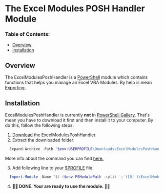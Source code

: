 # The Excel Modules POSH Handler Module #

### Table of Contents: ###

* [Overview](#overview)
* [Installation](#installation)


## Overview ##

The ExcelModulesPoshHandler is a [PowerShell](https://learn.microsoft.com/en-us/powershell/) module which contains functions that helps you manage an Excel VBA Modules.
By help is mean [Exporting ]().

## Installation ##

ExcelModulesPoshHandler is currently **not** in [PowerShell Gallery](https://www.powershellgallery.com).
That's mean you have to download it first and then install it to your computer. By do this, follow the following steps:

  1. [Download](https://github.com/BaronProsimir/ExcelModulesPoshHandler/archive/refs/heads/master.zip) the ExcelModulesPoshHandler.
  2. Extract the downloaded folder:

  ```PowerShell
    Expand-Archive -Path "$env:USERPROFILE\Downloads\ExcelModulesPoshHandler-master.zip" -DestinationPath "$( ($env:PSModulePath -split ';')[0] )";
  ```

  More info about the command you can find [here.](https://learn.microsoft.com/en-us/powershell/module/microsoft.powershell.archive/expand-archive?view=powershell-5.1)

  3. Add following line to your [$PROFILE](https://learn.microsoft.com/en-us/powershell/module/microsoft.powershell.core/about/about_profiles?view=powershell-5.1#the-profile-variable) file:

  ```PowerShell
    Import-Module -Name "$( ($env:PSModulePath -split ';')[0] )\ExcelModulesPoshHandler-master\ExcelModulesPoshHandler.psd1";
  ```

  4. **🎉🎉 DONE. Your are ready to use the module. 🎉🎉** 
